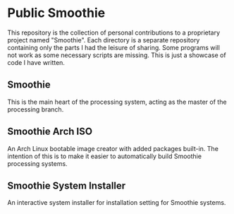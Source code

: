 # Public Smoothie

This repository is the collection of personal contributions to a proprietary project named "Smoothie". Each directory is a separate repository containing only the parts I had the leisure of sharing. Some programs will not work as some necessary scripts are missing. This is just a showcase of code I have written.

## Smoothie

This is the main heart of the processing system, acting as the master of the processing branch.

## Smoothie Arch ISO

An Arch Linux bootable image creator with added packages built-in. The intention of this is to make it easier to automatically build Smoothie processing systems.

## Smoothie System Installer

An interactive system installer for installation setting for Smoothie systems.
